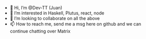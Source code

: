 - 👋 Hi, I’m @Dev-TT (Juan)
- 👀 I’m interested in Haskell, Plutus, react, node
- 💞️ I’m looking to collaborate on all the above
- 📫 How to reach me, send me a msg here on github and we can continue chatting over Matrix

<!---
Dev-TT/Dev-TT is a ✨ special ✨ repository because its `README.md` (this file) appears on your GitHub profile.
You can click the Preview link to take a look at your changes.
--->

